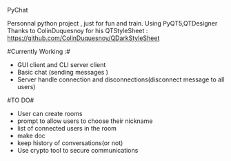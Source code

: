 PyChat

Personnal python project , just for fun and train.
Using PyQT5,QTDesigner
Thanks to ColinDuquesnoy for his QTStyleSheet : https://github.com/ColinDuquesnoy/QDarkStyleSheet

#Currently Working :#

-	GUI client and CLI server client
-	Basic chat (sending messages ) 
-	Server handle connection and disconnections(disconnect message to all users) 

#TO DO#

-	User can create rooms
-	prompt to allow users to choose their nickname
-	list of connected users in the room
-	make doc
-	keep history of conversations(or not)
-	Use crypto tool to secure communications



